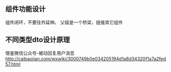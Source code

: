 ## 组件功能设计
组件闭环，不要往外延伸。
父级是一个桥梁，链接其它组件

## 不同类型dto设计原理
借鉴微信公众号-被动回复用户消息
http://caibaojian.com/wxwiki/3000749b0e034205194d1a8d34320f1a7a2fed57.html

